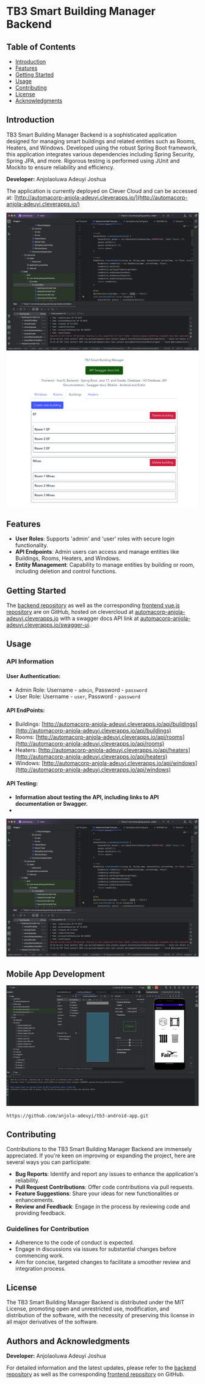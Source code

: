 # TB3 Smart Building Manager Backend

## Table of Contents
- [Introduction](#introduction)
- [Features](#features)
- [Getting Started](#getting-started)
- [Usage](#usage)
- [Contributing](#contributing)
- [License](#license)
- [Acknowledgments](#acknowledgments)

## Introduction
TB3 Smart Building Manager Backend is a sophisticated application designed for managing smart buildings and related entities such as Rooms, Heaters, and Windows. Developed using the robust Spring Boot framework, this application integrates various dependencies including Spring Security, Spring JPA, and more. Rigorous testing is performed using JUnit and Mockito to ensure reliability and efficiency.

**Developer:** Anjolaoluwa Adeuyi Joshua

The application is currently deployed on Clever Cloud and can be accessed at:
[http://automacorp-anjola-adeuyi.cleverapps.io/](http://automacorp-anjola-adeuyi.cleverapps.io/)

![assets/tests.png](assets/tests.png)
![assets/front-1.png](assets/front-1.png)

## Features
- **User Roles**: Supports 'admin' and 'user' roles with secure login functionality.
- **API Endpoints**: Admin users can access and manage entities like Buildings, Rooms, Heaters, and Windows.
- **Entity Management**: Capability to manage entities by building or room, including deletion and control functions.

## Getting Started
The [backend repository](https://github.com/anjola-adeuyi/TB3_Smart_Building_Manager_Backend.git) as well as the corresponding [frontend vue.js repository](https://github.com/anjola-adeuyi/TB3_Smart_Building_Manager_Frontend_VueJS.git) are on GitHub, hosted on clevercloud at [automacorp-anjola-adeuyi.cleverapps.io](http://automacorp-anjola-adeuyi.cleverapps.io/) with a swagger docs API link at [automacorp-anjola-adeuyi.cleverapps.io/swagger-ui](https://automacorp-anjola-adeuyi.cleverapps.io/swagger-ui/index.html).

## Usage
### API Information
#### User Authentication:
- Admin Role: Username - `admin`, Password - `password`
- User Role: Username - `user`, Password - `password`

#### API EndPoints:
- Buildings: [http://automacorp-anjola-adeuyi.cleverapps.io/api/buildings](http://automacorp-anjola-adeuyi.cleverapps.io/api/buildings)
- Rooms: [http://automacorp-anjola-adeuyi.cleverapps.io/api/rooms](http://automacorp-anjola-adeuyi.cleverapps.io/api/rooms)
- Heaters: [http://automacorp-anjola-adeuyi.cleverapps.io/api/heaters](http://automacorp-anjola-adeuyi.cleverapps.io/api/heaters)
- Windows: [http://automacorp-anjola-adeuyi.cleverapps.io/api/windows](http://automacorp-anjola-adeuyi.cleverapps.io/api/windows)

#### API Testing:
- **Information about testing the API, including links to API documentation or Swagger.**
- 
![assets/tests.png](assets/tests.png)

## Mobile App Development

![assets/andriod.png](assets/andriod.png)

```Link to the Mobile App Development Repository
https://github.com/anjola-adeuyi/tb3-android-app.git
```

## Contributing
Contributions to the TB3 Smart Building Manager Backend are immensely appreciated. If you're keen on improving or expanding the project, here are several ways you can participate:

- **Bug Reports**: Identify and report any issues to enhance the application's reliability.
- **Pull Request Contributions**: Offer code contributions via pull requests.
- **Feature Suggestions**: Share your ideas for new functionalities or enhancements.
- **Review and Feedback**: Engage in the process by reviewing code and providing feedback.

### Guidelines for Contribution
- Adherence to the code of conduct is expected.
- Engage in discussions via issues for substantial changes before commencing work.
- Aim for concise, targeted changes to facilitate a smoother review and integration process.

## License
The TB3 Smart Building Manager Backend is distributed under the MIT License, promoting open and unrestricted use, modification, and distribution of the software, with the necessity of preserving this license in all major derivatives of the software.

## Authors and Acknowledgments
**Developer:** Anjolaoluwa Adeuyi Joshua

For detailed information and the latest updates, please refer to the [backend repository](https://github.com/anjola-adeuyi/TB3_Smart_Building_Manager_Backend.git) as well as the corresponding [frontend repository](https://github.com/anjola-adeuyi/TB3_Smart_Building_Manager_Frontend_VueJS.git) on GitHub.

